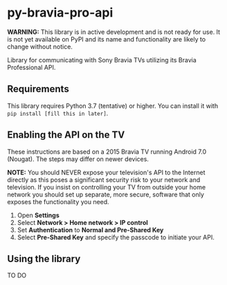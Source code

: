 # py-bravia-pro-api

**WARNING:** This library is in active development and is not ready for use. It is not yet available
on PyPI and its name and functionality are likely to change without notice.

Library for communicating with Sony Bravia TVs utilizing its Bravia Professional API.

## Requirements

This library requires Python 3.7 (tentative) or higher. You can install it with `pip install [fill this in later]`.

## Enabling the API on the TV

These instructions are based on a 2015 Bravia TV running Android 7.0 (Nougat). The steps may differ on
newer devices.

**NOTE:** You should NEVER expose your television's API to the Internet directly as this poses a
significant security risk to your network and television. If you insist on controlling your TV
from outside your home network you should set up separate, more secure, software that only exposes
the functionality you need.

1. Open **Settings**
2. Select **Network > Home network > IP control**
3. Set **Authentication** to **Normal and Pre-Shared Key**
4. Select **Pre-Shared Key** and specify the passcode to initiate your API.

## Using the library

TO DO
